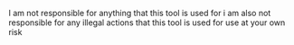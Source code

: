 I am not responsible for anything that this tool is used for i am also not responsible for 
any illegal actions that this tool is used for use at your own risk
